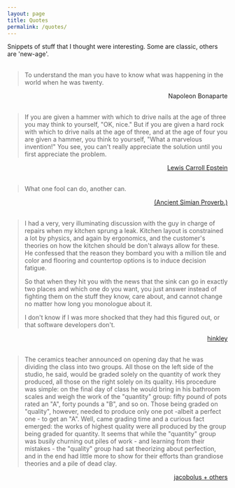 ```yaml
---
layout: page
title: Quotes
permalink: /quotes/
---
```


Snippets of stuff that I thought were interesting. Some are classic, others are 'new-age'.
<br><br>

> To understand the man you have to know what 
> was happening in the world when he was twenty.  
<div style="text-align: right">Napoleon Bonaparte<br><br></div>  
  

> If you are given a hammer with which to drive nails
> at the age of three you may think to yourself, "OK,
> nice." But if you are given a hard rock with which to
> drive nails at the age of three, and at the age of four
> you are given a hammer, you think to yourself, "What
> a marvelous invention!" You see, you can't really
> appreciate the solution until you first appreciate the
>problem.
<div style="text-align: right"><a href="https://www.google.com/search?q=thinking+physics">Lewis Carroll Epstein</a><br><br></div>   
  
> What one fool can do, another can.
<div style="text-align: right"><a href="http://www.gutenberg.org/ebooks/33283">(Ancient Simian Proverb.)</a><br><br></div>  

> I had a very, very illuminating discussion with the guy in charge of repairs when my kitchen sprung a leak.
> Kitchen layout is constrained a lot by physics, and again by ergonomics, and the customer's theories on how the kitchen should be don't always allow for these. He confessed that the reason they bombard you with a million tile and color and flooring and countertop options is to induce decision fatigue.
> 
> So that when they hit you with the news that the sink can go in exactly two places and which one do you want, you just answer instead of fighting them on the stuff they know, care about, and cannot change no matter how long you monologue about it.
> 
> I don't know if I was more shocked that they had this figured out, or that software developers don't.
<div style="text-align: right"><a href="https://news.ycombinator.com/item?id=22487209">hinkley</a><br><br></div>

> The ceramics teacher announced on opening day that he was dividing the class into two groups. All those on the left side of the studio, he said, would be graded solely on the quantity of work they produced, all those on the right solely on its quality. His procedure was simple: on the final day of class he would bring in his bathroom scales and weigh the work of the "quantity" group: fifty pound of pots rated an "A", forty pounds a "B", and so on. Those being graded on "quality", however, needed to produce only one pot -albeit a perfect one - to get an "A". 
> Well, came grading time and a curious fact emerged: the works of highest quality were all produced by the group being graded for quantity. It seems that while the "quantity" group was busily churning out piles of work - and learning from their mistakes - the "quality" group had sat theorizing about perfection, and in the end had little more to show for their efforts than grandiose theories and a pile of dead clay.
<div style="text-align: right"><a href="https://news.ycombinator.com/item?id=19956768">jacobolus + others</a><br><br></div>
